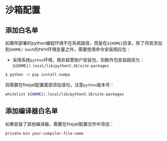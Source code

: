 # 沙箱配置

## 添加白名单

如果所部署的python编程环境不在系统路径，而是在`${HOME}`目录，除了将其添加到`$HOME/.bash`的`PATH`环境变量之外，需要使用命令安装相应包：

- 采用系统`python`环境，用非超管账户安装包，则额外包安装路径为：`${HOME}/.local/lib/python3.10/site-packages`

```bash
$ python -m pip install numpy
```

则需要在firejail配置尾部添加语句，注意`python`版本号：
```bash
whitelist ${HOME}/.local/lib/python3.10/site-packages
```

## 添加编译器白名单

如果安装了其他编译器，需要在firejail配置文件中添加：
```bash
private-bin your-compiler-file-name
```